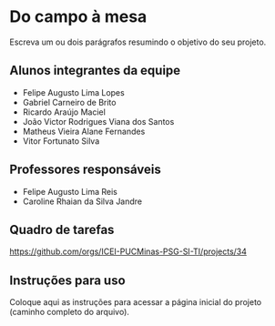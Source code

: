 # Do campo à mesa
Escreva um ou dois parágrafos resumindo o objetivo do seu projeto.

## Alunos integrantes da equipe

* Felipe Augusto Lima Lopes
* Gabriel Carneiro de Brito
* Ricardo Araújo Maciel
* João Victor Rodrigues Viana dos Santos
* Matheus Vieira Alane Fernandes
* Vitor Fortunato Silva

## Professores responsáveis

* Felipe Augusto Lima Reis
* Caroline Rhaian da Silva Jandre

## Quadro de tarefas
https://github.com/orgs/ICEI-PUCMinas-PSG-SI-TI/projects/34

## Instruções para uso
Coloque aqui as instruções para acessar a página inicial do projeto (caminho completo do arquivo).
